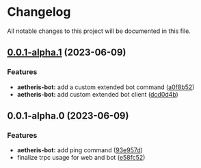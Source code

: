 # Changelog
All notable changes to this project will be documented in this file.
## [0.0.1-alpha.1](https://github.com/elizielx/aetheris/compare/aetheris-bot-0.0.1-alpha.0...aetheris-bot-0.0.1-alpha.1) (2023-06-09)


### Features

* **aetheris-bot:** add a custom extended bot command ([a0f8b52](https://github.com/elizielx/aetheris/commit/a0f8b524bd11090201dc4c21e754894466d1b30c))
* **aetheris-bot:** add custom extended bot client ([dcd0d4b](https://github.com/elizielx/aetheris/commit/dcd0d4b36af958e61b3c8d6efaf6cff8c08775d2))



## 0.0.1-alpha.0 (2023-06-09)


### Features

* **aetheris-bot:** add ping command ([93e957d](https://github.com/elizielx/aetheris/commit/93e957d8495a30dbe55c05ba72e41b6e376e9d57))
* finalize trpc usage for web and bot ([e58fc52](https://github.com/elizielx/aetheris/commit/e58fc52696b5d81594d43011ae4744816a83acb5))
